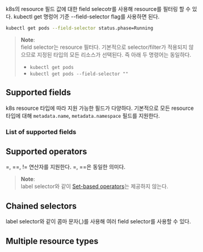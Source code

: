 k8s의 resource 필드 값에 대한 field selecotr를 사용해 resource를 필터링 할 수 있다. kubectl get 명렁어 기준 --field-selector flag를 사용하면 된다.

``` bash
kubectl get pods --field-selector status.phase=Running
```

> **Note**:  
> field selector는 resource 필터다. 기본적으로 selector/filter가 적용되지 않으므로 지정된 타입의 모든 리소스가 선택된다. 즉 아래 두 명령어는 동일하다.  
> - `kubectl get pods`
> - `kubectl get pods --field-selector ""`

## Supported fields
k8s resource 타입에 따라 지원 가능한 필드가 다양하다. 기본적으로 모든 resource 타입에 대해 `metadata.name`, `metadata.namespace` 필드를 지원한다. 

### List of supported fields

## Supported operators
=, ==, != 연산자를 지원한다. =, ==은 동일한 의미다.

> **Note**:  
> label selector와 같이 [Set-based operators](https://kubernetes.io/docs/concepts/overview/working-with-objects/labels/#set-based-requirement)는 제공하지 않는다.

## Chained selectors
label selector와 같이 콤마 문자(,)를 사용해 여러 field selector를 사용할 수 있다.

## Multiple resource types
